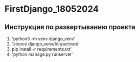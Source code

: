 # FirstDjango_18052024

## Инструкция по развертыванию проекта
1. 'python3 -m venv django_venv'
2. 'source django_venv/bin/activate'
3. pip install -r requirements.txt'
4. 'python manage.py runserver'
